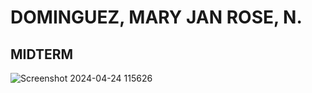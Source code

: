 # DOMINGUEZ, MARY JAN ROSE, N.
## MIDTERM

![Screenshot 2024-04-24 115626](https://github.com/Maryjanrose/event-driven-prog-midterm/assets/158827394/200caf1a-447d-4dd1-a769-5aed67e93344)
